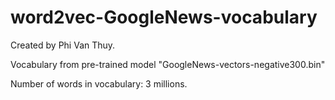 # word2vec-GoogleNews-vocabulary
Created by Phi Van Thuy.

Vocabulary from pre-trained model "GoogleNews-vectors-negative300.bin"

Number of words in vocabulary: 3 millions.
